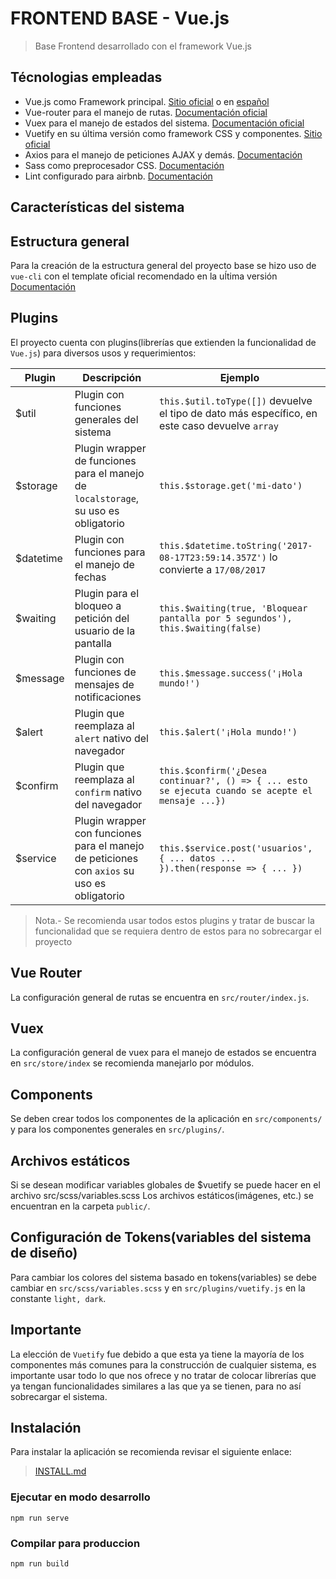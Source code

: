 # FRONTEND BASE - Vue.js

> Base Frontend desarrollado con el framework Vue.js

## Técnologias empleadas
- Vue.js como Framework principal. [Sitio oficial](https://vuejs.org/) o en [español](https://es-vuejs.github.io/vuejs.org/)
- Vue-router para el manejo de rutas. [Documentación oficial](https://router.vuejs.org/)
- Vuex para el manejo de estados del sistema. [Documentación oficial](https://vuex.vuejs.org)
- Vuetify en su última versión como framework CSS y componentes. [Sitio oficial](https://vuetifyjs.com/)
- Axios para el manejo de peticiones AJAX y demás. [Documentación](https://github.com/mzabriskie/axios)
- Sass como preprocesador CSS. [Documentación](http://sass-lang.com/)
- Lint configurado para airbnb. [Documentación](https://github.com/airbnb/javascript)

## Características del sistema

## Estructura general
Para la creación de la estructura general del proyecto base se hizo uso de `vue-cli` con el template oficial recomendado en la uĺtima versión [Documentación](https://cli.vuejs.org/)

## Plugins
El proyecto cuenta con plugins(librerías que extienden la funcionalidad de `Vue.js`) para diversos usos y requerimientos:

Plugin | Descripción | Ejemplo |
--- | --- | --- |
$util | Plugin con funciones generales del sistema | `this.$util.toType([])` devuelve el tipo de dato más específico, en este caso devuelve `array` |
$storage | Plugin wrapper de funciones para el manejo de `localstorage`, su uso es obligatorio | `this.$storage.get('mi-dato')` |
$datetime | Plugin con funciones para el manejo de fechas | `this.$datetime.toString('2017-08-17T23:59:14.357Z')` lo convierte a `17/08/2017` |
$waiting | Plugin para el bloqueo a petición del usuario de la pantalla | `this.$waiting(true, 'Bloquear pantalla por 5 segundos'), this.$waiting(false)` |
$message | Plugin con funciones de mensajes de notificaciones | `this.$message.success('¡Hola mundo!')` |
$alert | Plugin que reemplaza al `alert` nativo del navegador | `this.$alert('¡Hola mundo!')` |
$confirm | Plugin que reemplaza al `confirm` nativo del navegador | `this.$confirm('¿Desea continuar?', () => { ... esto se ejecuta cuando se acepte el mensaje ...})` |
$service | Plugin wrapper con funciones para el manejo de peticiones con `axios` su uso es obligatorio | `this.$service.post('usuarios', { ... datos ... }).then(response => { ... })` |

> Nota.- Se recomienda usar todos estos plugins y tratar de buscar la funcionalidad que se requiera dentro de estos para no sobrecargar el proyecto

## Vue Router
La configuración general de rutas se encuentra en `src/router/index.js`.

## Vuex
La configuración general de vuex para el manejo de estados se encuentra en `src/store/index` se recomienda manejarlo por módulos.

## Components
Se deben crear todos los componentes de la aplicación en `src/components/` y para los componentes generales en `src/plugins/`.

## Archivos estáticos
Si se desean modificar variables globales de $vuetify se puede hacer en el archivo src/scss/variables.scss 
Los archivos estáticos(imágenes, etc.) se encuentran en la carpeta `public/`.

## Configuración de Tokens(variables del sistema de diseño)
Para cambiar los colores del sistema basado en tokens(variables) se debe cambiar en `src/scss/variables.scss` y en `src/plugins/vuetify.js` en la constante `light, dark`.

## Importante
La elección de `Vuetify` fue debido a que esta ya tiene la mayoría de los componentes más comunes para la construcción de cualquier sistema, es importante usar todo lo que nos ofrece y no tratar de colocar librerías que ya tengan funcionalidades similares a las que ya se tienen, para no así sobrecargar el sistema.

## Instalación
Para instalar la aplicación se recomienda revisar el siguiente enlace:

> [INSTALL.md](INSTALL.md)


### Ejecutar en modo desarrollo
```
npm run serve
```

### Compilar para produccion
```
npm run build
```

